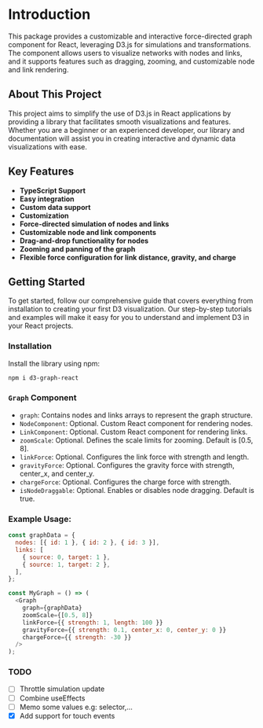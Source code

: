 # Introduction

This package provides a customizable and interactive force-directed graph component for React, leveraging D3.js for simulations and transformations. The component allows users to visualize networks with nodes and links, and it supports features such as dragging, zooming, and customizable node and link rendering.

## About This Project

This project aims to simplify the use of D3.js in React applications by providing a library that facilitates smooth visualizations and features. Whether you are a beginner or an experienced developer, our library and documentation will assist you in creating interactive and dynamic data visualizations with ease.

## Key Features

- **TypeScript Support**
- **Easy integration**
- **Custom data support**
- **Customization**
- **Force-directed simulation of nodes and links**
- **Customizable node and link components**
- **Drag-and-drop functionality for nodes**
- **Zooming and panning of the graph**
- **Flexible force configuration for link distance, gravity, and charge**

## Getting Started

To get started, follow our comprehensive guide that covers everything from installation to creating your first D3 visualization. Our step-by-step tutorials and examples will make it easy for you to understand and implement D3 in your React projects.

### Installation

Install the library using npm:

```bash
npm i d3-graph-react
```

### `Graph` Component

- `graph`: Contains nodes and links arrays to represent the graph structure.
- `NodeComponent`: Optional. Custom React component for rendering nodes.
- `LinkComponent`: Optional. Custom React component for rendering links.
- `zoomScale`: Optional. Defines the scale limits for zooming. Default is [0.5, 8].
- `linkForce`: Optional. Configures the link force with strength and length.
- `gravityForce`: Optional. Configures the gravity force with strength, center_x, and center_y.
- `chargeForce`: Optional. Configures the charge force with strength.
- `isNodeDraggable`: Optional. Enables or disables node dragging. Default is true.

### Example Usage:

```javascript
const graphData = {
  nodes: [{ id: 1 }, { id: 2 }, { id: 3 }],
  links: [
    { source: 0, target: 1 },
    { source: 1, target: 2 },
  ],
};

const MyGraph = () => (
  <Graph
    graph={graphData}
    zoomScale={[0.5, 8]}
    linkForce={{ strength: 1, length: 100 }}
    gravityForce={{ strength: 0.1, center_x: 0, center_y: 0 }}
    chargeForce={{ strength: -30 }}
  />
);
```

### TODO

- [ ] Throttle simulation update
- [ ] Combine useEffects
- [ ] Memo some values e.g: selector,...
- [x] Add support for touch events
